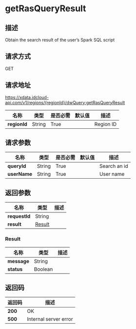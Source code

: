 # getRasQueryResult


## 描述
Obtain the search result of the user’s Spark SQL script

## 请求方式
GET

## 请求地址
https://xdata.jdcloud-api.com/v1/regions/{regionId}/dwQuery:getRasQueryResult

|名称|类型|是否必需|默认值|描述|
|---|---|---|---|---|
|**regionId**|String|True||Region ID|

## 请求参数
|名称|类型|是否必需|默认值|描述|
|---|---|---|---|---|
|**queryId**|String|True||Search an id|
|**userName**|String|True||User name|


## 返回参数
|名称|类型|描述|
|---|---|---|
|**requestId**|String||
|**result**|[Result](##Result)||


### <a name="Result">Result</a>
|名称|类型|描述|
|---|---|---|
|**message**|String||
|**status**|Boolean||

## 返回码
|返回码|描述|
|---|---|
|**200**|OK|
|**500**|Internal server error|

